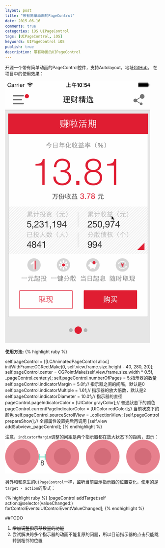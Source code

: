 ```yaml
---
layout: post
title: "带有简单动画的PageControl"
date: 2015-06-16
comments: true
categories: iOS UIPageControl
tags: [UIPageControl, iOS]
keywords: UIPageControl iOS
publish: true
description: 带有动画的UIPageControl
---
```


开源一个带有简单动画的PageControl控件，支持Autolayout，地址[GitHub](https://github.com/bawn/LCAnimatedPageControl)。
在项目中的使用效果：

![1](/images/LCAnimatedPageControl/demo.gif)

__使用方法:__
{% highlight ruby %}

self.pageControl = [[LCAnimatedPageControl alloc] initWithFrame:CGRectMake(0, self.view.frame.size.height - 40, 280, 20)];
self.pageControl.center = CGPointMake(self.view.frame.size.width * 0.5f, _pageControl.center.y);
self.pageControl.numberOfPages = 5;指示器的数量
self.pageControl.indicatorMargin = 5.0f;// 指示器之间的间隔，默认是0
self.pageControl.indicatorMultiple = 1.6f;// 指示器的放大倍数，默认是2
self.pageControl.indicatorDiameter = 10.0f;// 指示器的直径
pageControl.pageIndicatorColor = [UIColor grayColor];// 普通状态下的颜色
pageControl.currentPageIndicatorColor = [UIColor redColor];// 当前状态下的颜色
self.pageControl.sourceScrollView = _collectionView;
[self.pageControl prepareShow];// 全部属性设置完后再调用
[self.view addSubview:_pageControl];
{% endhighlight %}

注意，`indicatorMargin`调整的间距是两个指示器都在放大状态下的距离，图示：
![2](/images/LCAnimatedPageControl/indicatorMargin.png)


另外和和原生的`UIPageControl`一样，监听当前显示指示器的位置变化，使用的是`target - action`的形式：

{% highlight ruby %}
[pageControl addTarget:self action:@selector(valueChanged:) forControlEvents:UIControlEventValueChanged];
{% endhighlight %}

##TODO

1. <del>增加调整指示器数量的功能</del>
2. 尝试解决跨多个指示器的动画不能复原的问题，所以目前指示器的点击只能跳转到相邻的位置

